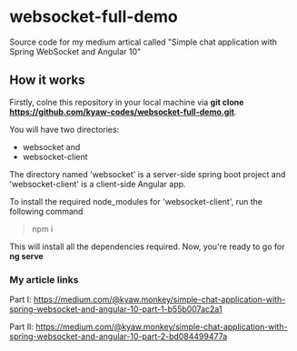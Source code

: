 # websocket-full-demo
Source code for my medium artical called "Simple chat application with Spring WebSocket and Angular 10"

## How it works
Firstly, colne this repository in your local machine via **git clone https://github.com/kyaw-codes/websocket-full-demo.git**.

You will have two directories: 
- websocket and
- websocket-client

The directory named 'websocket' is a server-side spring boot project and 'websocket-client' is a client-side Angular app. 

To install the required node_modules for 'websocket-client', run the following command
> npm i

This will install all the dependencies required. Now, you're ready to go for **ng serve**

### My article links
Part I: 
https://medium.com/@kyaw.monkey/simple-chat-application-with-spring-websocket-and-angular-10-part-1-b55b007ac2a1

Part II: 
https://medium.com/@kyaw.monkey/simple-chat-application-with-spring-websocket-and-angular-10-part-2-bd084499477a
